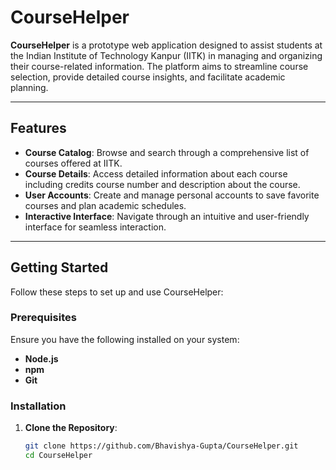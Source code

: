 # CourseHelper

**CourseHelper** is a prototype web application designed to assist students at the Indian Institute of Technology Kanpur (IITK) in managing and organizing their course-related information. The platform aims to streamline course selection, provide detailed course insights, and facilitate academic planning.

---

## Features

- **Course Catalog**: Browse and search through a comprehensive list of courses offered at IITK.
- **Course Details**: Access detailed information about each course including credits course number and description about the course.
- **User Accounts**: Create and manage personal accounts to save favorite courses and plan academic schedules.
- **Interactive Interface**: Navigate through an intuitive and user-friendly interface for seamless interaction.

---

## Getting Started

Follow these steps to set up and use CourseHelper:

### Prerequisites

Ensure you have the following installed on your system:

- **Node.js**
- **npm**
- **Git**

### Installation

1. **Clone the Repository**:

   ```bash
   git clone https://github.com/Bhavishya-Gupta/CourseHelper.git
   cd CourseHelper
